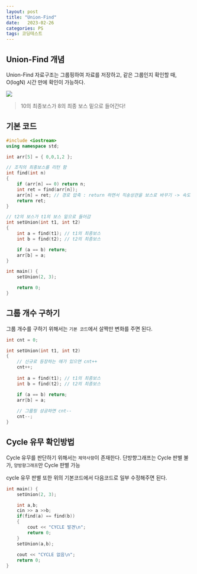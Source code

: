 ```yaml
---
layout: post
title: "Union-Find"
date:   2023-02-26
categories: PS
tags: 코딩테스트
---
```


## Union-Find 개념
Union-Find 자료구조는 그룹핑하여 자료를 저장하고, 같은 그룹인지 확인할 때, O(logN) 시간 만에 확인이 가능하다.

![](https://images.velog.io/images/dev-hoon/post/6cfb0df8-a633-4811-a4c1-f74e9cbd9dcf/image.png)

> 10의 최종보스가 8의 최종 보스 밑으로 들어간다!

## 기본 코드

```cpp
#include <iostream>
using namespace std;

int arr[5] = { 0,0,1,2 };

// 조직의 최종보스를 리턴 함
int find(int n)
{
	if (arr[n] == 0) return n;
	int ret = find(arr[n]);
    arr[n] = ret; // 경로 압축 : return 하면서 직송상관을 보스로 바꾸기 -> 속도 업
	return ret;
}

// t2의 보스가 t1의 보스 밑으로 들어감
int setUnion(int t1, int t2)
{
	int a = find(t1); // t1의 최종보스
	int b = find(t2); // t2의 최종보스

	if (a == b) return;
	arr[b] = a;
}

int main() {
	setUnion(2, 3);

	return 0; 
}
```

## 그룹 개수 구하기
그룹 개수를 구하기 위해서는 `기본 코드`에서 살짝만 변화를 주면 된다.
```cpp
int cnt = 0;

int setUnion(int t1, int t2)
{
	// 신규로 등장하는 애가 있으면 cnt++
    cnt++;
    
	int a = find(t1); // t1의 최종보스
	int b = find(t2); // t2의 최종보스

	if (a == b) return;
	arr[b] = a;
    
    // 그룹핑 성공하면 cnt--
    cnt--;
}
```

## Cycle 유무 확인방법
Cycle 유무를 판단하기 위해서는 `제약사항`이 존재한다. 단방향그래프는 Cycle 판별 불가, `양방향그래프`만 Cycle 판별 가능

cycle 유무 판별 또한 위의 기본코드에서 다음코드로 일부 수정해주면 된다.
```cpp
int main() {
	setUnion(2, 3);

	int a,b;
    cin >> a >>b;
    if(find(a) == find(b))
    {
    	cout << "CYCLE 발견\n";
    	return 0;
    }
	setUnion(a,b);
    
    cout << "CYCLE 없음\n";
	return 0; 
}